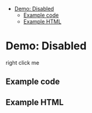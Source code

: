 <!-- START doctoc generated TOC please keep comment here to allow auto update -->
<!-- DON'T EDIT THIS SECTION, INSTEAD RE-RUN doctoc TO UPDATE -->


- [Demo: Disabled](#demo-disabled)
  - [Example code](#example-code)
  - [Example HTML](#example-html)

<!-- END doctoc generated TOC please keep comment here to allow auto update -->

# Demo: Disabled

<span class="context-menu-one btn btn-neutral">right click me</span>

## Example code

<script type="text/javascript" class="showcase">
$(function(){
    $.contextMenu({
        selector: '.context-menu-one', 
        callback: function(e, key, currentMenuData, rootMenuData) {
            var message = "clicked: " + key;
            $('#msg').text(message);
        },
        items: {
            "edit": {name: "Clickable", icon: "edit", disabled: false},
            "cut": {name: "Disabled", icon: "cut", disabled: true}
        }
    });
});
</script>

## Example HTML
<div style="display:none;" class="showcase" data-showcase-import=".context-menu-one"></div>
<div id="msg"></div>